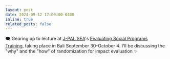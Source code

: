 ```yaml
---
layout: post
date: 2024-09-12 17:00:00-0400
inline: true
related_posts: false
---
```


:left_speech_bubble: Gearing up to lecture at [J-PAL SEA](https://www.povertyactionlab.org/southeast-asia)'s [Evaluating Social Programs Training](https://www.povertyactionlab.org/event/j-pal-sea-executive-education-evaluating-social-programs-2024), taking place in Bali September 30-October 4. I'll be discussing the "why" and the "how" of randomization for impact evaluation :sparkles:
